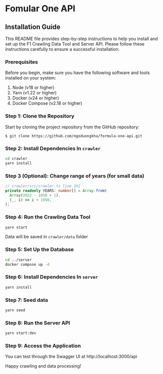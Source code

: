# Fomular One API

## Installation Guide

This README file provides step-by-step instructions to help you install and set up the F1 Crawling Data Tool and Server API. Please follow these instructions carefully to ensure a successful installation.

### Prerequisites

Before you begin, make sure you have the following software and tools installed on your system:

1. Node (v18 or higher)
2. Yarn (v1.22 or higher)
3. Docker (v24 or higher)
4. Docker Compose (v2.18 or higher)

### Step 1: Clone the Repository

Start by cloning the project repository from the GitHub repository:

```
$ git clone https://github.com/ngoduongkha/formula-one-api.git
```

### Step 2: Install Dependencies In `crawler`

```bash
cd crawler
yarn install
```

### Step 3 (Optional): Change range of years (for small data)

```typescript
// crawler/src/crawler.ts line 192
private readonly YEARS: number[] = Array.from(
  Array(2022 - 1950 + 1),
  (_, i) => i + 1950,
);
```

### Step 4: Run the Crawling Data Tool

```bash
yarn start
```

Data will be saved in `crawler/data` folder

### Step 5: Set Up the Database

```bash
cd ../server
docker compose up -d
```

### Step 6: Install Dependencies In `server`

```bash
yarn install
```


### Step 7: Seed data 

```bash
yarn seed
```

### Step 8: Run the Server API

```bash
yarn start:dev
```

### Step 9: Access the Application

You can test through the Swagger UI at http://localhost:3000/api

Happy crawling and data processing!